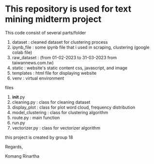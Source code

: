# This repository is used for text mining midterm project

This code consist of several parts/folder
1. dataset : cleaned dataset for clustering process
2. ipynb_file : some ipynb file that i used in scraping, clustering (google colab file)
3. raw_dataset : (from 01-02-2023 to 31-03-2023 from taiwannews.com.tw)
4. static : website's static content css, javascript, and image
5. templates : html file for displaying website
6. venv : virtual environment

files
1. __init__.py
2. cleaning.py : class for cleaning dataset
3. display_plot : class for plot word cloud, frequency distribution
4. model_clustering : class for clustering algorithm
5. route.py : main function
6. run.py
7. vectorizer.py : class for vectorizer algorithm

this project is created by
group 18

Regards,

Komang Rinartha
